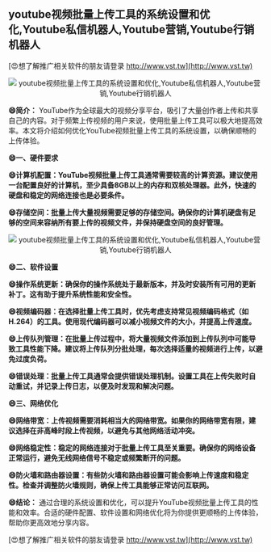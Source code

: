 ## **youtube视频批量上传工具的系统设置和优化,Youtube私信机器人,Youtube营销,Youtube行销机器人**

[😍想了解推广相关软件的朋友请登录 http://www.vst.tw](http://www.vst.tw)

 <center><img src="https://vst.tw/MP4/tuiguang/png/4.png" alt="youtube视频批量上传工具的系统设置和优化,Youtube私信机器人,Youtube营销,Youtube行销机器人"></center>

**😄简介：**
YouTube作为全球最大的视频分享平台，吸引了大量创作者上传和共享自己的内容。对于频繁上传视频的用户来说，使用批量上传工具可以极大地提高效率。本文将介绍如何优化YouTube视频批量上传工具的系统设置，以确保顺畅的上传体验。

**😄一、硬件要求**

**😄计算机配置：YouTube视频批量上传工具通常需要较高的计算资源。建议使用一台配置良好的计算机，至少具备8GB以上的内存和双核处理器。此外，快速的硬盘和稳定的网络连接也是必要条件。**

**😄存储空间：批量上传大量视频需要足够的存储空间。确保你的计算机硬盘有足够的空间来容纳所有要上传的视频文件，并保持硬盘空间的良好管理。**

 <center><img src="https://vst.tw/MP4/tuiguang/png/0.png" alt="youtube视频批量上传工具的系统设置和优化,Youtube私信机器人,Youtube营销,Youtube行销机器人"></center>

**😄二、软件设置**

**😄操作系统更新：确保你的操作系统处于最新版本，并及时安装所有可用的更新补丁。这有助于提升系统性能和安全性。**

**😄视频编码器：在选择批量上传工具时，优先考虑支持常见视频编码格式（如H.264）的工具。使用现代编码器可以减小视频文件的大小，并提高上传速度。**

**😄上传队列管理：在批量上传过程中，将大量视频文件添加到上传队列中可能导致工具性能下降。建议将上传队列分批处理，每次选择适量的视频进行上传，以避免过度负荷。**

**😄错误处理：批量上传工具通常会提供错误处理机制。设置工具在上传失败时自动重试，并记录上传日志，以便及时发现和解决问题。**

**😄三、网络优化**

**😄网络带宽：上传视频需要消耗相当大的网络带宽。如果你的网络带宽有限，建议选择在非高峰时段上传视频，以避免与其他网络活动冲突。**

**😄网络稳定性：稳定的网络连接对于批量上传工具至关重要。确保你的网络设备正常运行，避免无线网络信号不稳定或频繁断开的问题。**

**😄防火墙和路由器设置：有些防火墙和路由器设置可能会影响上传速度和稳定性。检查并调整防火墙规则，确保上传工具能够正常访问互联网。**

**😄结论：**
通过合理的系统设置和优化，可以提升YouTube视频批量上传工具的性能和效率。合适的硬件配置、软件设置和网络优化将为你提供更顺畅的上传体验，帮助你更高效地分享内容。

[😍想了解推广相关软件的朋友请登录 http://www.vst.tw](http://www.vst.tw)



